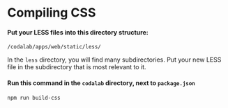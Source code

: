 # Compiling CSS

#### Put your LESS files into this directory structure:

`/codalab/apps/web/static/less/`

In the `less` directory, you will find many subdirectories. Put your new LESS file in the subdirectory that is most relevant to it.

#### Run this command in the `codalab` directory, next to `package.json`

`npm run build-css`
